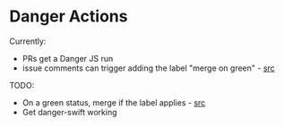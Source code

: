 # Danger Actions

Currently:

- PRs get a Danger JS run
- issue comments can trigger adding the label "merge on green" - [src](https://github.com/artsy/peril-settings/blob/master/org/markAsMergeOnGreen.ts)

TODO:

- On a green status, merge if the label applies - [src](https://github.com/artsy/peril-settings/blob/master/org/mergeOnGreen.ts)
- Get danger-swift working
